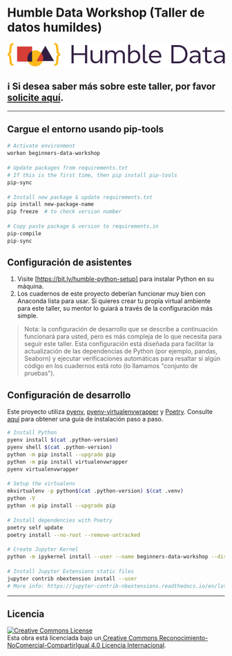 # Humble Data Workshop (Taller de datos humildes)

[![Humble Data Workshop](./media/humble-data-logo-transparent.png)](https://humbledata.org)

## ℹ️ Si desea saber más sobre este taller, por favor [solicite aquí](https://forms.gle/t5F6iXLsqeNszt3aA).

---

## Cargue el entorno usando pip-tools

```bash
# Activate environment
workon beginners-data-workshop

# Update packages from requirements.txt
# If this is the first time, then pip install pip-tools
pip-sync

# Install new package & update requirements.txt
pip install new-package-name
pip freeze  # to check version number

# Copy paste package & version to requirements.in
pip-compile
pip-sync
```

## Configuración de asistentes

1. Visite [https://bit.ly/humble-python-setup] para instalar Python en su máquina.
2. Los cuadernos de este proyecto deberían funcionar muy bien con Anaconda lista para usar. Si quieres crear tu propia virtual
   ambiente para este taller, su mentor lo guiará a través de la configuración más simple.

> Nota: la configuración de desarrollo que se describe a continuación funcionará para usted, pero es más compleja de lo que necesita para seguir este
  taller. Esta configuración está diseñada para facilitar la actualización de las dependencias de Python (por ejemplo, pandas, Seaborn) y ejecutar
  verificaciones automáticas para resaltar si algún código en los cuadernos está roto (lo llamamos "conjunto de pruebas").

## Configuración de desarrollo

Este proyecto utiliza [pyenv](https://github.com/pyenv/pyenv), [pyenv-virtualenvwrapper](https://github.com/pyenv/pyenv-virtualenvwrapper)
y [Poetry](https://python-poetry.org/docs/). Consulte [aquí](https://github.com/CoefficientSystems/coefficient-cookiecutter/blob/develop/%7B%7Bcookiecutter.repo_name%7D%7D/docs/getting_started.md)  para obtener una guía de instalación paso a paso.

```bash
# Install Python
pyenv install $(cat .python-version)
pyenv shell $(cat .python-version)
python -m pip install --upgrade pip
python -m pip install virtualenvwrapper
pyenv virtualenvwrapper

# Setup the virtualenv
mkvirtualenv -p python$(cat .python-version) $(cat .venv)
python -V
python -m pip install --upgrade pip

# Install dependencies with Poetry
poetry self update
poetry install --no-root --remove-untracked

# Create Jupyter Kernel
python -m ipykernel install --user --name beginners-data-workshop --display-name "Python (beginners-data-workshop)"

# Install Jupyter Extensions static files
jupyter contrib nbextension install --user
# More info: https://jupyter-contrib-nbextensions.readthedocs.io/en/latest/install.html
```

---

## Licencia

<a rel="license" href="http://creativecommons.org/licenses/by-nc-sa/4.0/"><img alt="Creative Commons License" style="border-width:0" src="https://i.creativecommons.org/l/by-nc-sa/4.0/88x31.png" /></a><br />Esta obra está licenciada bajo un<a rel="license" href="http://creativecommons.org/licenses/by-nc-sa/4.0/"> Creative Commons Reconocimiento-NoComercial-CompartirIgual 4.0 Licencia Internacional</a>.
